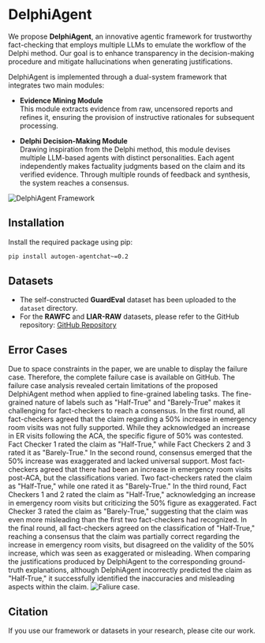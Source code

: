 # DelphiAgent

We propose **DelphiAgent**, an innovative agentic framework for trustworthy fact-checking that employs multiple LLMs to emulate the workflow of the Delphi method. Our goal is to enhance transparency in the decision-making procedure and mitigate hallucinations when generating justifications.

DelphiAgent is implemented through a dual-system framework that integrates two main modules:

- **Evidence Mining Module**  
  This module extracts evidence from raw, uncensored reports and refines it, ensuring the provision of instructive rationales for subsequent processing.

- **Delphi Decision-Making Module**  
  Drawing inspiration from the Delphi method, this module devises multiple LLM-based agents with distinct personalities. Each agent independently makes factuality judgments based on the claim and its verified evidence. Through multiple rounds of feedback and synthesis, the system reaches a consensus.

![DelphiAgent Framework]([])

## Installation

Install the required package using pip:

```bash
pip install autogen-agentchat~=0.2
```
## Datasets

- The self-constructed **GuardEval** dataset has been uploaded to the `dataset` directory.
- For the **RAWFC** and **LIAR-RAW** datasets, please refer to the GitHub repository: [GitHub Repository](https://github.com/Nicozwy/CofCED)

## Error Cases
Due to space constraints in the paper, we are unable to display the failure case. Therefore, the complete failure case is available on GitHub.
The failure case analysis revealed certain limitations of the proposed DelphiAgent method when applied to fine-grained labeling tasks. The fine-grained nature of labels such as "Half-True" and "Barely-True" makes it challenging for fact-checkers to reach a consensus.
In the first round, all fact-checkers agreed that the claim regarding a 50% increase in emergency room visits was not fully supported. While they acknowledged an increase in ER visits following the ACA, the specific figure of 50% was contested. Fact Checker 1 rated the claim as "Half-True," while Fact Checkers 2 and 3 rated it as "Barely-True."
In the second round, consensus emerged that the 50% increase was exaggerated and lacked universal support. Most fact-checkers agreed that there had been an increase in emergency room visits post-ACA, but the classifications varied. Two fact-checkers rated the claim as "Half-True," while one rated it as "Barely-True."
In the third round, Fact Checkers 1 and 2 rated the claim as "Half-True," acknowledging an increase in emergency room visits but criticizing the 50% figure as exaggerated. Fact Checker 3 rated the claim as "Barely-True," suggesting that the claim was even more misleading than the first two fact-checkers had recognized.
In the final round, all fact-checkers agreed on the classification of "Half-True," reaching a consensus that the claim was partially correct regarding the increase in emergency room visits, but disagreed on the validity of the 50% increase, which was seen as exaggerated or misleading.
When comparing the justifications produced by DelphiAgent to the corresponding ground-truth explanations, although DelphiAgent incorrectly predicted the claim as "Half-True," it successfully identified the inaccuracies and misleading aspects within the claim.
![Faliure case.](https://github.com/zjfgh2015/DelphiAgent/blob/main/failure%20case.jpg)
## Citation
If you use our framework or datasets in your research, please cite our work. 

